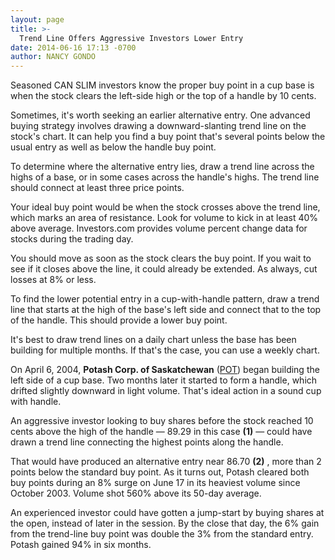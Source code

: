 ```yaml
---
layout: page
title: >-
  Trend Line Offers Aggressive Investors Lower Entry
date: 2014-06-16 17:13 -0700
author: NANCY GONDO
---
```





Seasoned CAN SLIM investors know the proper buy point in a cup base is when the stock clears the left-side high or the top of a handle by 10 cents.

  

Sometimes, it's worth seeking an earlier alternative entry. One advanced buying strategy involves drawing a downward-slanting trend line on the stock's chart. It can help you find a buy point that's several points below the usual entry as well as below the handle buy point.

  

To determine where the alternative entry lies, draw a trend line across the highs of a base, or in some cases across the handle's highs. The trend line should connect at least three price points.

  

Your ideal buy point would be when the stock crosses above the trend line, which marks an area of resistance. Look for volume to kick in at least 40% above average. Investors.com provides volume percent change data for stocks during the trading day.

  

You should move as soon as the stock clears the buy point. If you wait to see if it closes above the line, it could already be extended. As always, cut losses at 8% or less.

  

To find the lower potential entry in a cup-with-handle pattern, draw a trend line that starts at the high of the base's left side and connect that to the top of the handle. This should provide a lower buy point.

  

It's best to draw trend lines on a daily chart unless the base has been building for multiple months. If that's the case, you can use a weekly chart.

  

On April 6, 2004, **Potash Corp. of Saskatchewan** ([POT](https://research.investors.com/quote.aspx?symbol=POT)) began building the left side of a cup base. Two months later it started to form a handle, which drifted slightly downward in light volume. That's ideal action in a sound cup with handle.

  

An aggressive investor looking to buy shares before the stock reached 10 cents above the high of the handle — 89.29 in this case **(1)** — could have drawn a trend line connecting the highest points along the handle.

  

That would have produced an alternative entry near 86.70 **(2)** , more than 2 points below the standard buy point. As it turns out, Potash cleared both buy points during an 8% surge on June 17 in its heaviest volume since October 2003. Volume shot 560% above its 50-day average.

  

An experienced investor could have gotten a jump-start by buying shares at the open, instead of later in the session. By the close that day, the 6% gain from the trend-line buy point was double the 3% from the standard entry. Potash gained 94% in six months.




